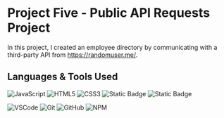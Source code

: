 # Project Five - Public API Requests Project

In this project, I created an employee directory by communicating with a third-party API from https://randomuser.me/.

## Languages & Tools Used
![JavaScript](https://img.shields.io/badge/-JavaScript-F7DF1E?logo=javascript&logoColor=blue&style=flat-square)
![HTML5](https://img.shields.io/badge/-HTML5-E34F26?logo=html5&logoColor=white&style=flat-square)
![CSS3](https://img.shields.io/badge/-CSS3-1572B6?logo=css3&logoColor=white&style=flat-square)
![Static Badge](https://img.shields.io/badge/(.*)-RegEx-pink?logoColor=pink&labelColor=pink)
![Static Badge](https://img.shields.io/badge/API%20Requests-orange?logoColor=pink&label=%3C-%20-%3E&labelColor=orange)


![VSCode](https://img.shields.io/badge/-VSCode-007ACC?logo=visual-studio-code&logoColor=white&style=flat-square)
![Git](https://img.shields.io/badge/-Git-F05032?logo=git&logoColor=white&style=flat-square)
![GitHub](https://img.shields.io/badge/-GitHub-181717?logo=github&logoColor=white&style=flat-square)
![NPM](https://img.shields.io/badge/-NPM-CB3837?logo=npm&logoColor=white&style=flat-square)
